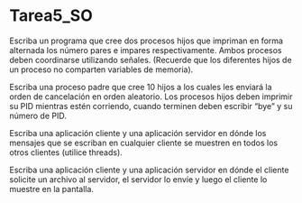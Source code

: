 # Tarea5_SO

Escriba un programa que cree dos procesos hijos que impriman en forma alternada los número pares e impares respectivamente. Ambos procesos deben coordinarse utilizando señales. (Recuerde que los diferentes hijos de un proceso no comparten variables de memoria).

Escriba una proceso padre que cree 10 hijos a los cuales les enviará la orden de cancelación en orden aleatorio. Los procesos hijos deben imprimir su PID mientras estén corriendo, cuando terminen deben escribir “bye” y su número de PID.

Escriba una aplicación cliente y una aplicación servidor en dónde los mensajes que se escriban en cualquier cliente se muestren en todos los otros clientes (utilice threads).

Escriba una aplicación cliente y una aplicación servidor en dónde el cliente solicite un archivo al servidor, el servidor lo envíe y luego el cliente lo muestre en la pantalla.